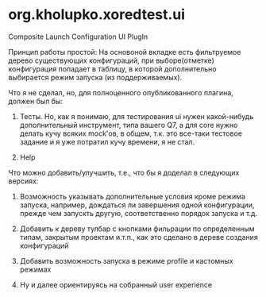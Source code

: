 org.kholupko.xoredtest.ui
=========================

Composite Launch Configuration UI PlugIn

Принцип работы простой: На основоной вкладке есть фильтруемое дерево существующих конфигураций, при выборе(отметке) конфигурация попадает в таблицу, в которой дополнительно выбирается режим запуска (из поддерживаемых).

Что я не сделал, но, для полноценного опубликованного плагина, должен был бы:

1) Тесты. Но, как я понимаю, для тестирования ui нужен какой-нибудь дополнительный инструмент, типа вашего Q7, а для core нужно делать кучу всяких mock'ов, в общем, т.к. это все-таки тестовое задание и я уже потратил кучу времени, я не стал.

2) Help

Что можно добавить/улучшить, т.е., что бы я доделал в следующих версиях:

1) Возможность указывать дополнительные условия кроме режима запуска, например, дождаться ли завершения одной конфигурации, прежде чем запускть другую, соответственно порядок запуска и т.д.

2) Добавить к дереву тулбар с кнопками фильрации по определенным типам, закрытым проектам и.т.п., как это сделано в дереве создания конфигураций

3) Добавить возможность запуска в режиме profile и кастомных режимах

4) Ну и далее ориентируясь на собранный user experience
